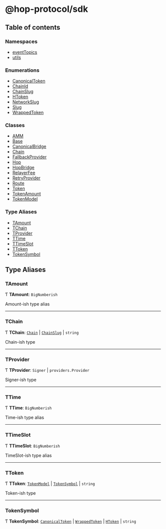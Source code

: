 # @hop-protocol/sdk

## Table of contents

### Namespaces

- [eventTopics](modules/eventTopics.md)
- [utils](modules/utils.md)

### Enumerations

- [CanonicalToken](enums/CanonicalToken.md)
- [ChainId](enums/ChainId.md)
- [ChainSlug](enums/ChainSlug.md)
- [HToken](enums/HToken.md)
- [NetworkSlug](enums/NetworkSlug.md)
- [Slug](enums/Slug.md)
- [WrappedToken](enums/WrappedToken.md)

### Classes

- [AMM](classes/AMM.md)
- [Base](classes/Base.md)
- [CanonicalBridge](classes/CanonicalBridge.md)
- [Chain](classes/Chain.md)
- [FallbackProvider](classes/FallbackProvider.md)
- [Hop](classes/Hop.md)
- [HopBridge](classes/HopBridge.md)
- [RelayerFee](classes/RelayerFee.md)
- [RetryProvider](classes/RetryProvider.md)
- [Route](classes/Route.md)
- [Token](classes/Token.md)
- [TokenAmount](classes/TokenAmount.md)
- [TokenModel](classes/TokenModel.md)

### Type Aliases

- [TAmount](modules.md#tamount)
- [TChain](modules.md#tchain)
- [TProvider](modules.md#tprovider)
- [TTime](modules.md#ttime)
- [TTimeSlot](modules.md#ttimeslot)
- [TToken](modules.md#ttoken)
- [TokenSymbol](modules.md#tokensymbol)

## Type Aliases

### <a id="tamount" name="tamount"></a> TAmount

Ƭ **TAmount**: `BigNumberish`

Amount-ish type alias

___

### <a id="tchain" name="tchain"></a> TChain

Ƭ **TChain**: [`Chain`](classes/Chain.md) \| [`ChainSlug`](enums/ChainSlug.md) \| `string`

Chain-ish type

___

### <a id="tprovider" name="tprovider"></a> TProvider

Ƭ **TProvider**: `Signer` \| `providers.Provider`

Signer-ish type

___

### <a id="ttime" name="ttime"></a> TTime

Ƭ **TTime**: `BigNumberish`

Time-ish type alias

___

### <a id="ttimeslot" name="ttimeslot"></a> TTimeSlot

Ƭ **TTimeSlot**: `BigNumberish`

TimeSlot-ish type alias

___

### <a id="ttoken" name="ttoken"></a> TToken

Ƭ **TToken**: [`TokenModel`](classes/TokenModel.md) \| [`TokenSymbol`](modules.md#tokensymbol) \| `string`

Token-ish type

___

### <a id="tokensymbol" name="tokensymbol"></a> TokenSymbol

Ƭ **TokenSymbol**: [`CanonicalToken`](enums/CanonicalToken.md) \| [`WrappedToken`](enums/WrappedToken.md) \| [`HToken`](enums/HToken.md) \| `string`
